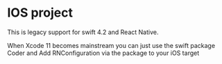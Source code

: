 # IOS project

This is legacy support for swift 4.2 and React Native.

When Xcode 11 becomes mainstream you can just use the swift package Coder and Add RNConfiguration via the package to your iOS target